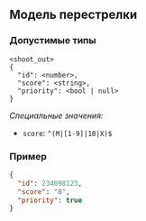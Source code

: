 ## Модель перестрелки

### Допустимые типы

```
<shoot_out>
{
  "id": <number>,
  "score": <string>,
  "priority": <bool | null>
}
```

_Специальные значения:_

- `score`: `^(M|[1-9]|10|X)$`

### Пример

```json
{
  "id": 234098123,
  "score": "8",
  "priority": true
}
```
